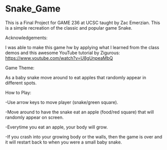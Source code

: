 # Snake_Game
This is a Final Project for GAME 236 at UCSC taught by Zac Emerzian. This is a simple recreation of the classic and popular game Snake.

Acknowledgements:

I was able to make this game hw by applying what I learned from the class demos and this awesome YouTube tutorial by  Zigurous: https://www.youtube.com/watch?v=U8gUnpeaMbQ

Game Theme:

As a baby snake move around to eat apples that randomly appear in different spots.

How to Play:

-Use arrow keys to move player (snake/green square).

-Move around to have the snake eat an apple (food/red square) that will randomly appear on screen. 

-Everytime you eat an apple, your body will grow. 

-If you crash into your growing body or the walls, then the game is over and it will restart back to when you were a small baby snake.
